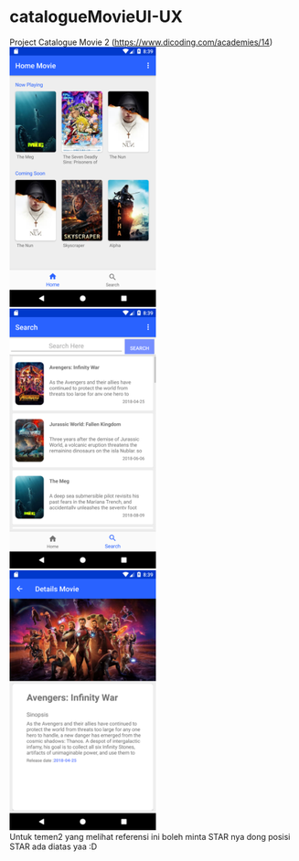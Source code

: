 # catalogueMovieUI-UX
Project Catalogue Movie 2 (https://www.dicoding.com/academies/14) <br>
<img src="Images/1.png" width="256">
<img src="Images/2.png" width="256">
<img src="Images/3.png" width="256">
<br>
Untuk temen2 yang melihat referensi ini boleh minta STAR nya dong posisi STAR ada diatas yaa :D
